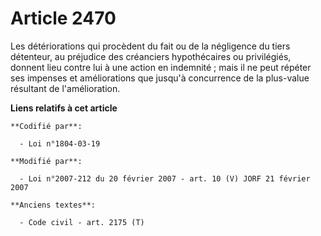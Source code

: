 # Article 2470

Les détériorations qui procèdent du fait ou de la négligence du tiers détenteur, au préjudice des créanciers hypothécaires ou
privilégiés, donnent lieu contre lui à une action en indemnité ; mais il ne peut répéter ses impenses et améliorations que
jusqu'à concurrence de la plus-value résultant de l'amélioration.

**Liens relatifs à cet article**

	**Codifié par**:

	  - Loi n°1804-03-19

	**Modifié par**:

	  - Loi n°2007-212 du 20 février 2007 - art. 10 (V) JORF 21 février 2007

	**Anciens textes**:

	  - Code civil - art. 2175 (T)
